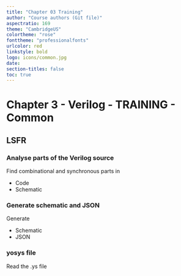 ```yaml
---
title: "Chapter 03 Training"
author: "Course authors (Git file)"
aspectratio: 169
theme: "CambridgeUS"
colortheme: "rose"
fonttheme: "professionalfonts"
urlcolor: red
linkstyle: bold
logo: icons/common.jpg
date:
section-titles: false
toc: true
---
```


# Chapter 3 - Verilog - TRAINING - Common

## LSFR
### Analyse parts of the Verilog source

Find combinational and synchronous parts in

* Code 
* Schematic

### Generate schematic and JSON

Generate
* Schematic
* JSON

### yosys  file

Read the .ys file



